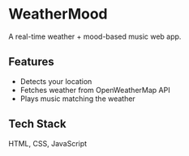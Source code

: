 # WeatherMood
A real-time weather + mood-based music web app.

## Features
- Detects your location
- Fetches weather from OpenWeatherMap API
- Plays music matching the weather

## Tech Stack
HTML, CSS, JavaScript
